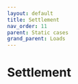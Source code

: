 ```yaml
---
layout: default
title: Settlement
nav_order: 11
parent: Static cases
grand_parent: Loads
---
```


# Settlement